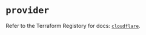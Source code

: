# `provider`

Refer to the Terraform Registory for docs: [`cloudflare`](https://registry.terraform.io/providers/cloudflare/cloudflare/4.20.0/docs).
